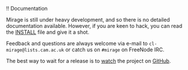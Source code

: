 !! Documentation

Mirage is still under heavy development, and so there is no detailed documentation available.  However, if you are keen to hack, you can read the [INSTALL](http://github.com/avsm/mirage/blob/master/INSTALL) file and give it a shot.

Feedback and questions are always welcome via e-mail to `cl-mirage@lists.cam.ac.uk` or catch us on `#mirage` on FreeNode IRC.

The best way to wait for a release is to [watch](http://github.com/avsm/mirage/toggle_watch) the project on [GitHub](http://github.com/avsm/mirage).

